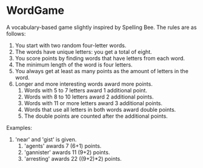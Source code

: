 # WordGame

A vocabulary-based game slightly inspired by Spelling Bee. 
The rules are as follows:
1. You start with two random four-letter words.
2. The words have unique letters: you get a total of eight.
3. You score points by finding words that have letters from each word.
5. The minimum length of the word is four letters.
7. You always get at least as many points as the amount of letters in the word.
8. Longer and more interesting words award more points.
    1. Words with 5 to 7 letters award 1 additional point.
    2. Words with 8 to 10 letters award 2 additional points.
    3. Words with 11 or more letters award 3 additional points.
    4. Words that use all letters in both words award double points.
    5. The double points are counted after the additional points.

Examples: 
1. 'near' and 'gist' is given.
    1. 'agents' awards 7 (6+1) points.
    2. 'gannister' awards 11 (9+2) points.
    3. 'arresting' awards 22 ((9+2)*2) points. 
